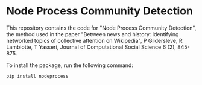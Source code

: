 # Node Process Community Detection

This repository contains the code for "Node Process Community Detection", the method used in the paper "Between news and history: identifying networked topics of collective attention on Wikipedia", P Gildersleve, R Lambiotte, T Yasseri, Journal of Computational Social Science 6 (2), 845-875.

To install the package, run the following command:

```bash
pip install nodeprocess
```